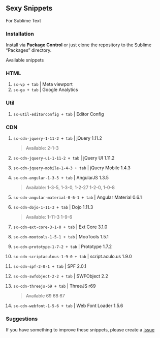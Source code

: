 ## Sexy Snippets

For Sublime Text

### Installation

Install via **Package Control** or just clone the repository to the Sublime “Packages” directory.

Available snippets

### HTML

1. `sx-vp + tab` | Meta viewport
1. `sx-ga + tab` | Google Analytics

### Util
1. `sx-util-editorconfig + tab` | Editor Config

### CDN
1. `sx-cdn-jquery-1-11-2 + tab` | jQuery 1.11.2

    > Available: 2-1-3
1. `sx-cdn-jquery-ui-1-11-2 + tab` | jQuery UI 1.11.2
1. `sx-cdn-jquery-mobile-1-4-3 + tab` | jQuery Mobile 1.4.3
1. `sx-cdn-angular-1-3-5 + tab` | AngularJS 1.3.5

    > Available: 1-3-5, 1-3-0, 1-2-27 1-2-0, 1-0-8
1. `sx-cdn-angular-material-0-6-1 + tab` | Angular Material 0.6.1
1. `sx-cdn-dojo-1-11-3 + tab` | Dojo 1.11.3

    > Available: 1-11-3 1-9-6
1. `sx-cdn-ext-core-3-1-0 + tab` | Ext Core 3.1.0
1. `sx-cdn-mootools-1-5-1 + tab` | MooTools 1.5.1
1. `sx-cdn-prototype-1-7-2 + tab` | Prototype 1.7.2
1. `sx-cdn-scriptaculous-1-9-0 + tab` | script.aculo.us 1.9.0
1. `sx-cdn-spf-2-0-1 + tab` | SPF 2.0.1
1. `sx-cdn-swfobject-2-2 + tab` | SWFObject 2.2
1. `sx-cdn-threejs-69 + tab` | ThreeJS r69

    > Available 69 68 67
1. `sx-cdn-webfont-1-5-6 + tab` | Web Font Loader 1.5.6

### Suggestions

If you have something to improve these snippets, please create a [issue](https://github.com/felquis/SexySnippets/issues)
